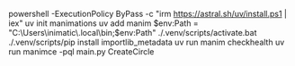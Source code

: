 powershell -ExecutionPolicy ByPass -c "irm https://astral.sh/uv/install.ps1 | iex"
uv init manimations
uv add manim
$env:Path = "C:\Users\inimatic\.local\bin;$env:Path"
./.venv/scripts/activate.bat
./.venv/scripts/pip install importlib_metadata
uv run manim checkhealth 
uv run manimce -pql main.py CreateCircle
